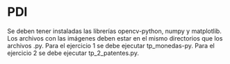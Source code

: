 # PDI
Se deben tener instaladas las librerías opencv-python, numpy y matplotlib.
Los archivos con las imágenes deben estar en el mismo directorios que los archivos .py.
Para el ejercicio 1 se debe ejecutar tp_monedas-py.
Para el ejercicio 2 se debe ejecutar tp_2_patentes.py.
